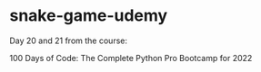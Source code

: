 # snake-game-udemy
Day 20 and 21 from the course: 

100 Days of Code: The Complete Python Pro Bootcamp for 2022

